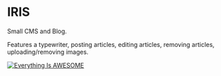 # IRIS

Small CMS and Blog. 

Features a typewriter, posting articles, editing articles, removing articles, uploading/removing images.

[![Everything Is AWESOME](https://i.ytimg.com/vi/AVrRra4G8Rk/hqdefault.jpg)](https://www.youtube.com/watch?v=AVrRra4G8Rk "IRIS PRESENTATION")
